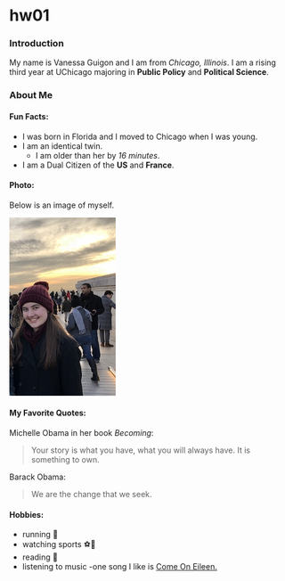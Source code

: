 # hw01

### Introduction

My name is Vanessa Guigon and I am from *Chicago, Illinois*. I
am a rising third year at UChicago majoring in **Public Policy** 
and **Political Science**. 

### About Me

#### Fun Facts:
- I was born in Florida and I moved to Chicago when I was young.
- I am an identical twin.
  - I am older than her by *16 minutes*.
- I am a Dual Citizen of the **US** and **France**.

#### Photo:
Below is an image of myself.

![](Me.jpg)


#### My Favorite Quotes:
Michelle Obama in her book *Becoming*:

>Your story is what you have, what you will always have. It is 
something to own.

Barack Obama:

>We are the change that we seek.


#### Hobbies:
- running 🏃 
- watching sports ⚽🥇 
- reading 🙂
- listening to music
    -one song I like is 
    [Come On Eileen.](https://www.youtube.com/watch?v=GbpnAGajyMc)  




